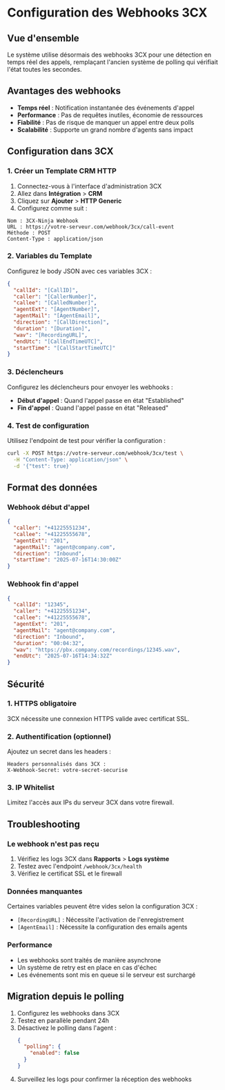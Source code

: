 # Configuration des Webhooks 3CX

## Vue d'ensemble

Le système utilise désormais des webhooks 3CX pour une détection en temps réel des appels, remplaçant l'ancien système de polling qui vérifiait l'état toutes les secondes.

## Avantages des webhooks

- **Temps réel** : Notification instantanée des événements d'appel
- **Performance** : Pas de requêtes inutiles, économie de ressources
- **Fiabilité** : Pas de risque de manquer un appel entre deux polls
- **Scalabilité** : Supporte un grand nombre d'agents sans impact

## Configuration dans 3CX

### 1. Créer un Template CRM HTTP

1. Connectez-vous à l'interface d'administration 3CX
2. Allez dans **Intégration** > **CRM**
3. Cliquez sur **Ajouter** > **HTTP Generic**
4. Configurez comme suit :

```
Nom : 3CX-Ninja Webhook
URL : https://votre-serveur.com/webhook/3cx/call-event
Méthode : POST
Content-Type : application/json
```

### 2. Variables du Template

Configurez le body JSON avec ces variables 3CX :

```json
{
  "callId": "[CallID]",
  "caller": "[CallerNumber]",
  "callee": "[CalledNumber]",
  "agentExt": "[AgentNumber]",
  "agentMail": "[AgentEmail]",
  "direction": "[CallDirection]",
  "duration": "[Duration]",
  "wav": "[RecordingURL]",
  "endUtc": "[CallEndTimeUTC]",
  "startTime": "[CallStartTimeUTC]"
}
```

### 3. Déclencheurs

Configurez les déclencheurs pour envoyer les webhooks :

- **Début d'appel** : Quand l'appel passe en état "Established"
- **Fin d'appel** : Quand l'appel passe en état "Released"

### 4. Test de configuration

Utilisez l'endpoint de test pour vérifier la configuration :

```bash
curl -X POST https://votre-serveur.com/webhook/3cx/test \
  -H "Content-Type: application/json" \
  -d '{"test": true}'
```

## Format des données

### Webhook début d'appel
```json
{
  "caller": "+41225551234",
  "callee": "+41225555678",
  "agentExt": "201",
  "agentMail": "agent@company.com",
  "direction": "Inbound",
  "startTime": "2025-07-16T14:30:00Z"
}
```

### Webhook fin d'appel
```json
{
  "callId": "12345",
  "caller": "+41225551234",
  "callee": "+41225555678",
  "agentExt": "201",
  "agentMail": "agent@company.com",
  "direction": "Inbound",
  "duration": "00:04:32",
  "wav": "https://pbx.company.com/recordings/12345.wav",
  "endUtc": "2025-07-16T14:34:32Z"
}
```

## Sécurité

### 1. HTTPS obligatoire
3CX nécessite une connexion HTTPS valide avec certificat SSL.

### 2. Authentification (optionnel)
Ajoutez un secret dans les headers :

```
Headers personnalisés dans 3CX :
X-Webhook-Secret: votre-secret-securise
```

### 3. IP Whitelist
Limitez l'accès aux IPs du serveur 3CX dans votre firewall.

## Troubleshooting

### Le webhook n'est pas reçu
1. Vérifiez les logs 3CX dans **Rapports** > **Logs système**
2. Testez avec l'endpoint `/webhook/3cx/health`
3. Vérifiez le certificat SSL et le firewall

### Données manquantes
Certaines variables peuvent être vides selon la configuration 3CX :
- `[RecordingURL]` : Nécessite l'activation de l'enregistrement
- `[AgentEmail]` : Nécessite la configuration des emails agents

### Performance
- Les webhooks sont traités de manière asynchrone
- Un système de retry est en place en cas d'échec
- Les événements sont mis en queue si le serveur est surchargé

## Migration depuis le polling

1. Configurez les webhooks dans 3CX
2. Testez en parallèle pendant 24h
3. Désactivez le polling dans l'agent :
   ```json
   {
     "polling": {
       "enabled": false
     }
   }
   ```
4. Surveillez les logs pour confirmer la réception des webhooks